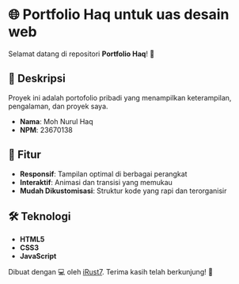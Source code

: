 # 🌐 Portfolio Haq untuk uas desain web

Selamat datang di repositori **Portfolio Haq**! 🎉

## 📖 Deskripsi

Proyek ini adalah portofolio pribadi yang menampilkan keterampilan, pengalaman, dan proyek saya.
- **Nama**: Moh Nurul Haq
- **NPM**: 23670138

## 🚀 Fitur

- **Responsif**: Tampilan optimal di berbagai perangkat
- **Interaktif**: Animasi dan transisi yang memukau
- **Mudah Dikustomisasi**: Struktur kode yang rapi dan terorganisir 

## 🛠️ Teknologi

- **HTML5** 
- **CSS3** 
- **JavaScript** 

Dibuat dengan 💻 oleh [iRust7](https://github.com/iRust7). Terima kasih telah berkunjung! 🌟

